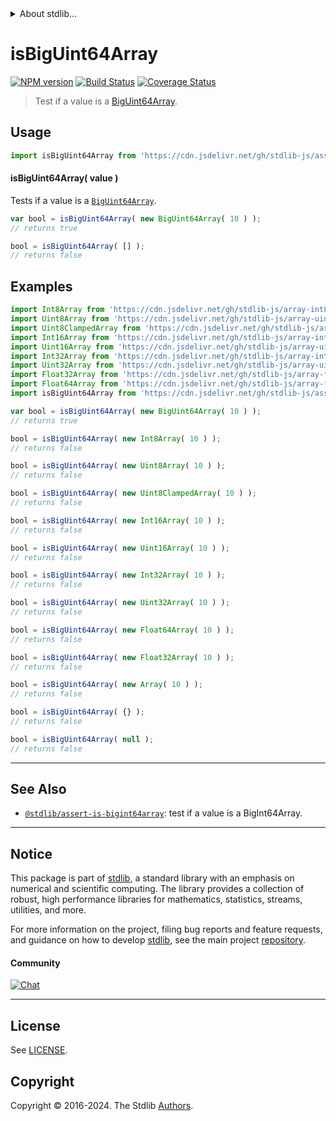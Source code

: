 <!--

@license Apache-2.0

Copyright (c) 2021 The Stdlib Authors.

Licensed under the Apache License, Version 2.0 (the "License");
you may not use this file except in compliance with the License.
You may obtain a copy of the License at

   http://www.apache.org/licenses/LICENSE-2.0

Unless required by applicable law or agreed to in writing, software
distributed under the License is distributed on an "AS IS" BASIS,
WITHOUT WARRANTIES OR CONDITIONS OF ANY KIND, either express or implied.
See the License for the specific language governing permissions and
limitations under the License.

-->


<details>
  <summary>
    About stdlib...
  </summary>
  <p>We believe in a future in which the web is a preferred environment for numerical computation. To help realize this future, we've built stdlib. stdlib is a standard library, with an emphasis on numerical and scientific computation, written in JavaScript (and C) for execution in browsers and in Node.js.</p>
  <p>The library is fully decomposable, being architected in such a way that you can swap out and mix and match APIs and functionality to cater to your exact preferences and use cases.</p>
  <p>When you use stdlib, you can be absolutely certain that you are using the most thorough, rigorous, well-written, studied, documented, tested, measured, and high-quality code out there.</p>
  <p>To join us in bringing numerical computing to the web, get started by checking us out on <a href="https://github.com/stdlib-js/stdlib">GitHub</a>, and please consider <a href="https://opencollective.com/stdlib">financially supporting stdlib</a>. We greatly appreciate your continued support!</p>
</details>

# isBigUint64Array

[![NPM version][npm-image]][npm-url] [![Build Status][test-image]][test-url] [![Coverage Status][coverage-image]][coverage-url] <!-- [![dependencies][dependencies-image]][dependencies-url] -->

> Test if a value is a [BigUint64Array][mdn-biguint64array].



<section class="usage">

## Usage

```javascript
import isBigUint64Array from 'https://cdn.jsdelivr.net/gh/stdlib-js/assert-is-biguint64array@deno/mod.js';
```

#### isBigUint64Array( value )

Tests if a value is a [`BigUint64Array`][mdn-biguint64array].

<!-- eslint-disable stdlib/require-globals, no-undef -->

```javascript
var bool = isBigUint64Array( new BigUint64Array( 10 ) );
// returns true

bool = isBigUint64Array( [] );
// returns false
```

</section>

<!-- /.usage -->

<section class="examples">

## Examples

<!-- eslint no-undef: "error" -->

<!-- eslint-disable stdlib/require-globals, no-undef -->

```javascript
import Int8Array from 'https://cdn.jsdelivr.net/gh/stdlib-js/array-int8@deno/mod.js';
import Uint8Array from 'https://cdn.jsdelivr.net/gh/stdlib-js/array-uint8@deno/mod.js';
import Uint8ClampedArray from 'https://cdn.jsdelivr.net/gh/stdlib-js/array-uint8c@deno/mod.js';
import Int16Array from 'https://cdn.jsdelivr.net/gh/stdlib-js/array-int16@deno/mod.js';
import Uint16Array from 'https://cdn.jsdelivr.net/gh/stdlib-js/array-uint16@deno/mod.js';
import Int32Array from 'https://cdn.jsdelivr.net/gh/stdlib-js/array-int32@deno/mod.js';
import Uint32Array from 'https://cdn.jsdelivr.net/gh/stdlib-js/array-uint32@deno/mod.js';
import Float32Array from 'https://cdn.jsdelivr.net/gh/stdlib-js/array-float32@deno/mod.js';
import Float64Array from 'https://cdn.jsdelivr.net/gh/stdlib-js/array-float64@deno/mod.js';
import isBigUint64Array from 'https://cdn.jsdelivr.net/gh/stdlib-js/assert-is-biguint64array@deno/mod.js';

var bool = isBigUint64Array( new BigUint64Array( 10 ) );
// returns true

bool = isBigUint64Array( new Int8Array( 10 ) );
// returns false

bool = isBigUint64Array( new Uint8Array( 10 ) );
// returns false

bool = isBigUint64Array( new Uint8ClampedArray( 10 ) );
// returns false

bool = isBigUint64Array( new Int16Array( 10 ) );
// returns false

bool = isBigUint64Array( new Uint16Array( 10 ) );
// returns false

bool = isBigUint64Array( new Int32Array( 10 ) );
// returns false

bool = isBigUint64Array( new Uint32Array( 10 ) );
// returns false

bool = isBigUint64Array( new Float64Array( 10 ) );
// returns false

bool = isBigUint64Array( new Float32Array( 10 ) );
// returns false

bool = isBigUint64Array( new Array( 10 ) );
// returns false

bool = isBigUint64Array( {} );
// returns false

bool = isBigUint64Array( null );
// returns false
```

</section>

<!-- /.examples -->

<!-- Section for related `stdlib` packages. Do not manually edit this section, as it is automatically populated. -->

<section class="related">

* * *

## See Also

-   <span class="package-name">[`@stdlib/assert-is-bigint64array`][@stdlib/assert/is-bigint64array]</span><span class="delimiter">: </span><span class="description">test if a value is a BigInt64Array.</span>

</section>

<!-- /.related -->

<!-- Section for all links. Make sure to keep an empty line after the `section` element and another before the `/section` close. -->


<section class="main-repo" >

* * *

## Notice

This package is part of [stdlib][stdlib], a standard library with an emphasis on numerical and scientific computing. The library provides a collection of robust, high performance libraries for mathematics, statistics, streams, utilities, and more.

For more information on the project, filing bug reports and feature requests, and guidance on how to develop [stdlib][stdlib], see the main project [repository][stdlib].

#### Community

[![Chat][chat-image]][chat-url]

---

## License

See [LICENSE][stdlib-license].


## Copyright

Copyright &copy; 2016-2024. The Stdlib [Authors][stdlib-authors].

</section>

<!-- /.stdlib -->

<!-- Section for all links. Make sure to keep an empty line after the `section` element and another before the `/section` close. -->

<section class="links">

[npm-image]: http://img.shields.io/npm/v/@stdlib/assert-is-biguint64array.svg
[npm-url]: https://npmjs.org/package/@stdlib/assert-is-biguint64array

[test-image]: https://github.com/stdlib-js/assert-is-biguint64array/actions/workflows/test.yml/badge.svg?branch=main
[test-url]: https://github.com/stdlib-js/assert-is-biguint64array/actions/workflows/test.yml?query=branch:main

[coverage-image]: https://img.shields.io/codecov/c/github/stdlib-js/assert-is-biguint64array/main.svg
[coverage-url]: https://codecov.io/github/stdlib-js/assert-is-biguint64array?branch=main

<!--

[dependencies-image]: https://img.shields.io/david/stdlib-js/assert-is-biguint64array.svg
[dependencies-url]: https://david-dm.org/stdlib-js/assert-is-biguint64array/main

-->

[chat-image]: https://img.shields.io/gitter/room/stdlib-js/stdlib.svg
[chat-url]: https://app.gitter.im/#/room/#stdlib-js_stdlib:gitter.im

[stdlib]: https://github.com/stdlib-js/stdlib

[stdlib-authors]: https://github.com/stdlib-js/stdlib/graphs/contributors

[umd]: https://github.com/umdjs/umd
[es-module]: https://developer.mozilla.org/en-US/docs/Web/JavaScript/Guide/Modules

[deno-url]: https://github.com/stdlib-js/assert-is-biguint64array/tree/deno
[umd-url]: https://github.com/stdlib-js/assert-is-biguint64array/tree/umd
[esm-url]: https://github.com/stdlib-js/assert-is-biguint64array/tree/esm
[branches-url]: https://github.com/stdlib-js/assert-is-biguint64array/blob/main/branches.md

[stdlib-license]: https://raw.githubusercontent.com/stdlib-js/assert-is-biguint64array/main/LICENSE

[mdn-biguint64array]: https://developer.mozilla.org/en-US/docs/Web/JavaScript/Reference/Global_Objects/BigUint64Array

<!-- <related-links> -->

[@stdlib/assert/is-bigint64array]: https://github.com/stdlib-js/assert-is-bigint64array/tree/deno

<!-- </related-links> -->

</section>

<!-- /.links -->
